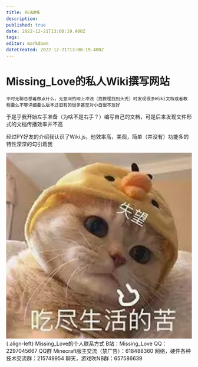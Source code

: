 ```yaml
---
title: README
description: 
published: true
date: 2022-12-21T13:00:19.400Z
tags: 
editor: markdown
dateCreated: 2022-12-21T13:00:19.400Z
---
```


# Missing_Love的私人Wiki撰写网站



    平时无聊总想着做点什么，无意间的网上冲浪（找教程找到头秃）时发现很多Wiki文档或者教程要么不够详细要么版本过旧有的很多甚至对小白很不友好
于是乎我开始左手准备（为啥不是右手？）编写自己的文档，可是后来发现文件形式的文档传播效率并不高

   经过PY好友的介绍我认识了Wiki.js，他效率高，美观，简单（并没有）功能多的特性深深的勾引着我



![missinglove.jpg](/missinglove.jpg){.align-left}
  Missing_Love的个人联系方式
  B站：Missing_Love
  QQ：2297045667 
  QQ群
  Minecraft服主交流（禁广告）：618488360
  网络，硬件各种技术交流群：215749954
  聊天，游戏吹NB群：657586639